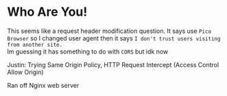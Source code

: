 # Who Are You!

This seems like a request header modification question. It says use `Pico Browser` so I changed user agent then it says `I don't trust users visiting from another site.`  
Im guessing it has something to do with `CORS` but idk now

Justin: Trying Same Origin Policy, HTTP Request Intercept (Access Control Allow Origin)

Ran off Nginx web server
